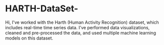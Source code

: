 # HARTH-DataSet-
Hi, I've worked with the Harth (Human Activity Recognition) dataset, which includes real-time time series data. I’ve performed data visualizations, cleaned and pre-processed the data, and used multiple machine learning models on this dataset.
